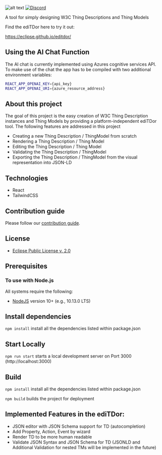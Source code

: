 ![alt text](https://github.com/eclipse/editdor/blob/master/logo/1585_ediTDor_logo.png "ediTDor logo")
[![Discord](https://img.shields.io/badge/Discord-7289DA?logo=discord&logoColor=white&label=ediTDor)](https://discord.gg/57NsMQxAcu)

A tool for simply designing W3C Thing Descriptions and Thing Models

Find the ediTDor here to try it out:

https://eclipse.github.io/editdor/

## Using the AI Chat Function

The AI chat is currently implemented using Azures cognitive services API. To make use of the chat
the app has to be compiled with two additional environment variables:

```bash
REACT_APP_OPENAI_KEY={api_key}
REACT_APP_OPENAI_URI={azure_resource_address}
```

## About this project

The goal of this project is the easy creation of W3C Thing Description instances and Thing Models by providing a platform-independent ediTDor tool. The following features are addressed in this project

- Creating a new Thing Description / ThingModel from scratch
- Rendering a Thing Description / Thing Model
- Editing the Thing Description / Thing Model
- Validating the Thing Description / ThingModel
- Exporting the Thing Description / ThingModel from the visual representation into JSON-LD

## Technologies

- React
- TailwindCSS

## Contribution guide

Please follow our [contribution guide](./CONTRIBUTING.md).

## License

- [Eclipse Public License v. 2.0](http://www.eclipse.org/legal/epl-2.0)

## Prerequisites

### To use with Node.js

All systems require the following:

- [NodeJS](https://nodejs.org/) version 10+ (e.g., 10.13.0 LTS)

## Install dependencies

`npm install` install all the dependencies listed within package.json

## Start Locally

`npm run start` starts a local development server on Port 3000 (http://localhost:3000)

## Build

`npm install` install all the dependencies listed within package.json

`npm build` builds the project for deployment

## Implemented Features in the ediTDor:

- JSON editor with JSON Schema support for TD (autocompletion)
- Add Property, Action, Event by wizard
- Render TD to be more human readable
- Validate JSON Syntax and JSON Schema for TD (JSONLD and Additional Validation for nested TMs will be implemented in the future)
